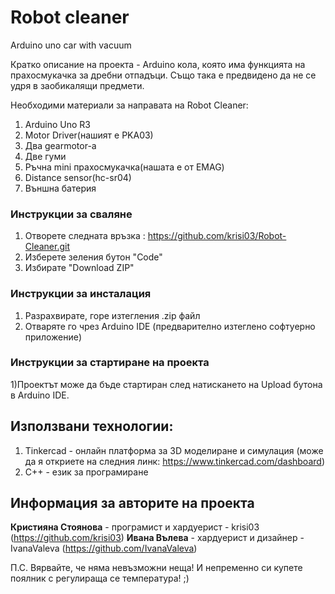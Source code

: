 # Robot cleaner
Arduino uno car with vacuum

Кратко описание на проекта - Arduino кола, която има функцията на прахосмукачка за дребни отпадъци. Също така е предвидено да не се удря в заобикалящи предмети.

Необходими материали за направата на Robot Cleaner: 
1. Arduino Uno R3
2. Motor Driver(нашият е PKA03)
3. Два gearmotor-a
4. Две гуми
5. Ръчна mini прахосмукачка(нашата е от EMAG)
6. Distance sensor(hc-sr04)
7. Външна батерия 

### Инструкции за сваляне
1) Отворете следната връзка : https://github.com/krisi03/Robot-Cleaner.git
2) Изберете зеления бутон "Code"
3) Избирате "Download ZIP"


### Инструкции за инсталация
1) Разрахвирате, горе изтегления .zip файл
2) Отваряте го чрез Arduino IDE (предварително изтеглено софтуерно приложение)


### Инструкции за стартиране на проекта
1)Проектът може да бъде стартиран след натискането на Upload бутона в Arduino IDE.

## Използвани технологии:
1) Tinkercad - онлайн платформа за 3D моделиране и симулация (може да я откриете на следния линк: https://www.tinkercad.com/dashboard)
2) C++ - език за програмиране

## Информация за авторите на проекта

**Кристияна Стоянова** - програмист и хардуерист - krisi03 (https://github.com/krisi03)
**Ивана Вълева** - хардуерист и дизайнер - IvanaValeva (https://github.com/IvanaValeva)

П.С. Вярвайте, че няма невъзможни неща! И непременно си купете поялник с регулираща се температура! ;)

